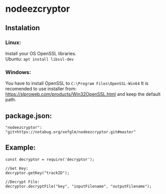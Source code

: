# nodeezcryptor

## Instalation

### Linux:

Install your OS OpenSSL libraries.   
Ubuntu: `apt install libssl-dev`  

### Windows:

You have to install OpenSSL to `C:\Program Files\OpenSSL-Win64`
It is recomended to use installer from: https://slproweb.com/products/Win32OpenSSL.html and keep the default path.

## package.json:
    "nodeezcryptor": "git+https://notabug.org/xefglm/nodeezcryptor.git#master"

## Example:

    const decryptor = require('decryptor');

    //Get Key:
    decryptor.getKey("trackID");

    //Decrypt File:
    decryptor.decryptFile("key", "inputFilename", "outputFilename");